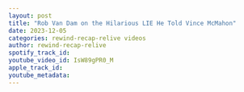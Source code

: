 ```yaml
---
layout: post
title: "Rob Van Dam on the Hilarious LIE He Told Vince McMahon"
date: 2023-12-05
categories: rewind-recap-relive videos
author: rewind-recap-relive
spotify_track_id: 
youtube_video_id: IsW89gPR0_M
apple_track_id: 
youtube_metadata: 
---
```


